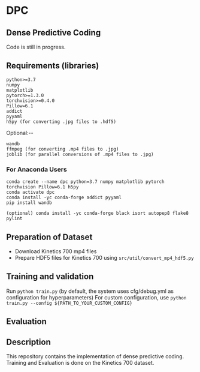 # DPC
Dense Predictive Coding
---

Code is still in progress.


## Requirements (libraries)
```
python>=3.7
numpy
matplotlib
pytorch>=1.3.0
torchvision>=0.4.0
Pillow=6.1
addict
pyyaml
h5py (for converting .jpg files to .hdf5)
```

Optional:--
```
wandb
ffmpeg (for converting .mp4 files to .jpg)
joblib (for parallel conversions of .mp4 files to .jpg)
```

### For Anaconda Users
```
conda create --name dpc python=3.7 numpy matplotlib pytorch torchvision Pillow=6.1 h5py
conda activate dpc
conda install -yc conda-forge addict pyyaml
pip install wandb

(optional) conda install -yc conda-forge black isort autopep8 flake8 pylint
```

## Preparation of Dataset
- Download Kinetics 700 mp4 files
- Prepare HDF5 files for Kinetics 700 using `src/util/convert_mp4_hdf5.py`

## Training and validation
Run `python train.py` (by default, the system uses cfg/debug.yml as configuration for hyperparameters)
For custom configuration, use `python train.py --config ${PATH_TO_YOUR_CUSTOM_CONFIG}`

## Evaluation

## Description
This repository contains the implementation of dense predictive coding.
Training and Evaluation is done on the Kinetics 700 dataset.
